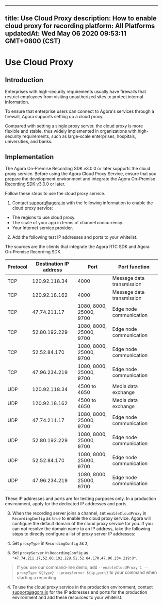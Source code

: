 
---
title: Use Cloud Proxy
description: How to enable cloud proxy for recording
platform: All Platforms
updatedAt: Wed May 06 2020 09:53:11 GMT+0800 (CST)
---
# Use Cloud Proxy
## Introduction

Enterprises with high-security requirements usually have firewalls that restrict employees from visiting unauthorized sites to protect internal information.

To ensure that enterprise users can connect to Agora's services through a firewall, Agora supports setting up a cloud proxy. 

Compared with setting a single proxy server, the cloud proxy is more flexible and stable, thus widely implemented in organizations with high-security requirements, such as large-scale enterprises, hospitals, universities, and banks.

## Implementation

<div class="note alert">The Agora On-Premise Recording SDK v3.0.0 or later supports the cloud proxy service. Before using the Agora Cloud Proxy Service, ensure that you prepare the development environment and integrate the Agora On-Premise Recording SDK v3.0.0 or later.</div>

Follow these steps to use the cloud proxy service.

1. Contact support@agora.io with the following information to enable the cloud proxy service:

  - The regions to use cloud proxy.
  - The scale of your app in terms of channel concurrency.
  - Your Internet service provider.

2. Add the following test IP addresses and ports to your whitelist.

  The sources are the clients that integrate the Agora RTC SDK and Agora On-Premise Recording SDK.

 | Protocol | Destination IP address  | Port                   | Port function      |
 | ---- | ------------- | ---------------------- | ---------------------- |
 | TCP  | 120.92.118.34 | 4000                   | Message data transmission |
 | TCP  | 120.92.18.162 | 4000                   | Message data transmission |
 | TCP  | 47.74.211.17  | 1080, 8000, 25000, 9700 | Edge node communication |
 | TCP  | 52.80.192.229 | 1080, 8000, 25000, 9700 | Edge node communication |
 | TCP  | 52.52.84.170  | 1080, 8000, 25000, 9700 | Edge node communication |
 | TCP  | 47.96.234.219 | 1080, 8000, 25000, 9700 | Edge node communication |
 | UDP  | 120.92.118.34 | 4500 to 4650            | Media data exchange |
 | UDP  | 120.92.18.162 | 4500 to 4650            | Media data exchange |
 | UDP  | 47.74.211.17  | 1080, 8000, 25000, 9700 | Edge node communication |
 | UDP  | 52.80.192.229 | 1080, 8000, 25000, 9700 | Edge node communication |
 | UDP  | 52.52.84.170  | 1080, 8000, 25000, 9700 | Edge node communication |
 | UDP  | 47.96.234.219 | 1080, 8000, 25000, 9700 | Edge node communication |

 <div class="alert note">These IP addresses and ports are for testing purposes only. In a production environment, apply for the dedicated IP addresses and ports.</div>

3. When the recording server joins a channel, set `enableCloudProxy` in `RecordingConfig` as `true` to enable the cloud proxy service. Agora will configure the default domain of the cloud proxy service for you. If you can not resolve the domain name to an IP address, take the following steps to directly configure a list of proxy server IP addresses:

  1. Set `proxyType` in `RecordingConfig` as `2`;
  
  2. Set `proxyServer` in `RecordingConfig` as  `"47.74.211.17,52.80.192.229,52.52.84.170,47.96.234.219:0"`.
 
  > If you use our command-line demo, add `--enableCloudProxy 1 --proxyType ${type} --proxyServer ${ip,port}` to your command when starting a recording.

4. To use the cloud proxy service in the production environment, contact support@agora.io for the IP addresses and ports for the production environment and add these resources to your whitelist.



